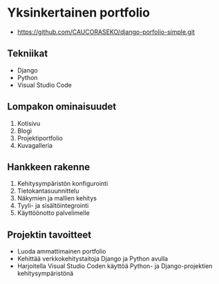 # Yksinkertainen portfolio
* https://github.com/CAUCORASEKO/django-porfolio-simple.git

## Tekniikat

* Django
* Python
* Visual Studio Code

## Lompakon ominaisuudet

1. Kotisivu
2. Blogi
3. Projektiportfolio
4. Kuvagalleria

## Hankkeen rakenne

1. Kehitysympäristön konfigurointi
2. Tietokantasuunnittelu
3. Näkymien ja mallien kehitys
4. Tyyli- ja sisältöintegrointi
5. Käyttöönotto palvelimelle

## Projektin tavoitteet

* Luoda ammattimainen portfolio
* Kehittää verkkokehitystaitoja Django ja Python avulla
* Harjoitella Visual Studio Coden käyttöä Python- ja Django-projektien kehitysympäristönä
